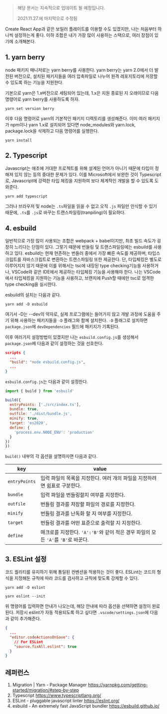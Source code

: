 
> 해당 문서는 지속적으로 업데이트 될 예정입니다.
>
> 2021.11.27.에 마지막으로 수정됨

Create React App과 같은 보일러 플레이트를 이용할 수도 있겠지만, 나는 처음부터 하나씩 설정하는게 좋다.
이하 조합은 내가 가장 많이 사용하는 스택으로, 여러 장점이 있기에 소개해본다.

## 1. yarn berry

node 패키지 매니저로는 yarn berry를 사용한다. yarn berry는 yarn 2.0에서 더 발전된 버전으로, 설치된 패키지들을 여러 압축파일로 나누어 원격 레포지토리에 저장할 수 있도록 하는 기능을 지원한다.

기본으로 yarn은 1.x버전으로 세팅되어 있는데, 1.x은 지원 종료된 지 오래이므로 다음 명령어로 yarn berry를 사용하도록 하자.

```
yarn set version berry
```

이후 다음 명령어로 yarn의 기본적인 패키지 디렉토리를 생성해준다.
이미 여러 패키지가 npm이나 yarn 1.x로 설치되어 있다면 node_modules와 yarn.lock, package.lock을 삭제하고 다음 명령어를 실행한다.
```
yarn install
```

## 2. Typescript

Javascript는 애초에 거대한 프로젝트를 위해 설계된 언어가 아니기 때문에 타입이 정해져 있지 않는 등의 중대한 문제가 있다. 이를 Microsoft에서 보완한 것이
Typescript로, Javascript에 강력한 타입 체킹을 지원하여 보다 체계적인 개발을 할 수 있도록 도와준다.

```
yarn add typescript
```

그러나 브라우저 및 node는 `.ts`파일을 읽을 수 없고 오직 `.js` 파일만 인식할 수 있기 때문에, `.ts`를 `.js`로 바꾸는 트랜스파일링(tranpiling)이 필요하다.

## 4. esbuild

일반적으로 가장 많이 사용되는 조합은 webpack + babel이지만, 최초 빌드 속도가 굉장히 느리다는 단점이 있다. 그렇기 때문에 번들링 및 트랜스파일링에는 esbuild를 사용하고 있다.
esbuild는 현재 현존하는 번들러 중에서 가장 빠른 속도를 제공하며, 타입스크립트를 자바스크립트로 변환하는 트랜스파일링 또한 제공한다. 단, 타입체킹은 별도로 이루어지지 않기 때문에 이를 위해서는 tsc에 내장된 type checking기능을 사용하거나, VSCode와 같은 IDE에서 제공하는 타입체킹 기능을 사용해야 한다. 나는 VSCode에서 타입체킹을 지원하는 기능을 사용하고, 브랜치에 Push할 때에만 tsc로 엄격한 type checking을 실시한다.

esbuild의 설치는 다음과 같다.
```
yarn add -D esbuild
```
여기서 -D는 --dev의 약자로, 실제 프로그램에는 들어가지 않고 개발 과정에 도움을 주기 위해 사용하는 패키지들을 `-D` 플래그와 함께 설치한다.
`-D` 플래그로 설치하면 `package.json`에 `devDependencies` 필드에 패키지가 기록된다.

이후 여러가지 설정방법이 있겠지만 나는 `esbuild.config.js`를 생성해서 `package.json`에 다음과 같이 설정하는 것을 선호한다.

```json
scripts {
  ...
  "build": "node esbuild.config.js",
  ...
}
```
`esbuild.config.js`는 다음과 같이 설정한다.
```js
import { build } from 'esbuild'

build({
  entryPoints: ['./src/index.ts'],
  bundle: true,
  outfile: './dist/bundle.js',
  minify: true,
  target: 'es2020',
  define: {
    'process.env.NODE_ENV': 'production'
  }
})
})
```
`build()` 내부의 각 옵션을 설명하자면 다음과 같다.

key | value
--- | ---
`entryPoints` | 입력 파일의 목록을 지정한다. 여러 개의 파일을 지정하려면 쉼표로 구분한다.
`bundle` | 입력 파일을 번들링할지 여부를 지정한다.
`outfile` | 번들링 결과를 저장할 파일의 경로를 지정한다.
`minify` | 번들링 결과를 난독화 할 지 여부를 지정한다.
`target` | 번들링 결과를 어떤 표준으로 출력할 지 지정한다.
`define` | 매크로를 지정한다. `'A':'B'`와 같이 적은 경우 파일의 모든 `'A'`를 `'B'`로 바꾼다.


## 3. ESLint 설정

코드 퀄리티를 유지하기 위해 통일된 컨벤션을 적용하는 것이 좋다. ESLint는 코드의 형식을 지정해둔 규칙에 따라 코드를 검사하고 규칙에 맞도록 강제할 수 있다.
```
yarn add -D eslint
```
```
yarn eslint --init
```
위 명령어를 입력하면 안내가 나오는데, 해당 안내에 따라 옵션을 선택하면 설정이 완료된다. 저장시 eslint가 자동 적용되도록 하고 싶다면 `.vscode/settings.json`에 다음과 같이 추가해준다.

```json
{
  ...
  "editor.codeActionsOnSave": {
    // For ESLint
    "source.fixAll.eslint": true
  }
}
```


## 레퍼런스

1. Migration | Yarn - Package Manager https://yarnpkg.com/getting-started/migration/#step-by-step
2. Typescript https://www.typescriptlang.org/
3. ESLint - pluggable javascript linter https://eslint.org/
4. esbuild - An extremely fast JavaScript bundler https://esbuild.github.io/

